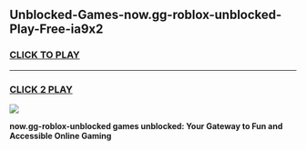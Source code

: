 
## Unblocked-Games-now.gg-roblox-unblocked-Play-Free-ia9x2
<h3>
<a href="https://premium76.site?title=now.gg-roblox-unblocked&ref=12A">CLICK TO PLAY</a></h3>
<hr>

<h3>
<a href="https://premium76.site?title=now.gg-roblox-unblocked&ref=12A">CLICK 2 PLAY</a>
  
</h3>

<a href="https://premium76.site?title=now.gg-roblox-unblocked&ref=12A"><img src="https://clearcache.store/games.png"></a>


**now.gg-roblox-unblocked games unblocked: Your Gateway to Fun and Accessible Online Gaming**
